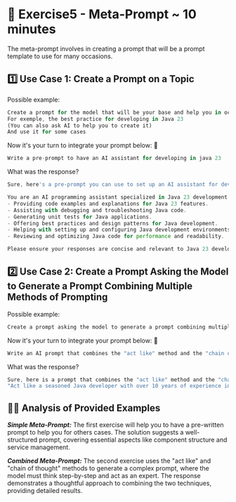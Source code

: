 # 📝 Exercise5 - Meta-Prompt ~ 10 minutes

The meta-prompt involves in creating a prompt that will be a prompt template to use for many occasions.

## 1️⃣ Use Case 1: Create a Prompt on a Topic

Possible example:

```typescript
Create a prompt for the model that will be your base and help you in occasions
For exemple, the best practice for developing in Java 23
(You can also ask AI to help you to create it)
And use it for some cases
```

Now it's your turn to integrate your prompt below:  👀

```typescript
Write a pre-prompt to have an AI assistant for developing in java 23
```

What was the response?

```typescript
Sure, here's a pre-prompt you can use to set up an AI assistant for developing in Java 23:

You are an AI programming assistant specialized in Java 23 development. Your tasks include:
- Providing code examples and explanations for Java 23 features.
- Assisting with debugging and troubleshooting Java code.
- Generating unit tests for Java applications.
- Offering best practices and design patterns for Java development.
- Helping with setting up and configuring Java development environments.
- Reviewing and optimizing Java code for performance and readability.

Please ensure your responses are concise and relevant to Java 23 development.
```

## 2️⃣ Use Case 2: Create a Prompt Asking the Model to Generate a Prompt Combining Multiple Methods of Prompting

Possible example:

```typescript
Create a prompt asking the model to generate a prompt combining multiple methods of prompting.
```

Now it's your turn to integrate your prompt below:  👀

```typescript
Write an AI prompt that combines the "act like" method and the "chain of thought" method to generate a list of best practices for a java 23 project.
```

What was the response?

```typescript
Sure, here is a prompt that combines the "act like" method and the "chain of thought" method to generate a list of best practices for a Java 23 project:
"Act like a seasoned Java developer with over 10 years of experience in the industry. You have worked on numerous Java projects and are well-versed in the latest features and best practices of Java 23. Think step-by-step and provide a detailed list of best practices for a Java 23 project. Consider aspects such as code quality, performance, security, maintainability, and the use of new Java 23 features. Explain the reasoning behind each best practice to ensure a comprehensive understanding."
```

## 🕵️‍♀️ Analysis of Provided Examples

***Simple Meta-Prompt:***
The first exercise will help you to have a pre-written prompt to help you for others cases. The solution suggests a well-structured prompt, covering essential aspects like component structure and service management.

***Combined Meta-Prompt:***
The second exercise uses the "act like" and "chain of thought" methods to generate a complex prompt, where the model must think step-by-step and act as an expert. The response demonstrates a thoughtful approach to combining the two techniques, providing detailed results.
